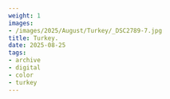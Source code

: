 ```yaml
---
weight: 1
images:
- /images/2025/August/Turkey/_DSC2789-7.jpg
title: Turkey.
date: 2025-08-25
tags:
- archive
- digital
- color
- turkey
---
```


